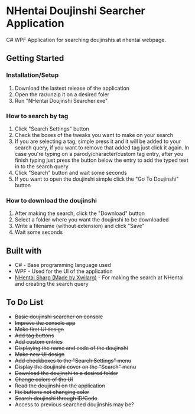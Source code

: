 <h1>NHentai Doujinshi Searcher Application</h1>
C# WPF Application for searching doujinshis at nhentai webpage.
<h2>Getting Started</h2>
<h3>Installation/Setup</h3>
<ol>
  <li>Download the lastest release of the application</li>
  <li>Open the rar/unzip it on a desired foler</li>
  <li>Run "NHentai Doujinshi Searcher.exe"</li>
</ol>

<h3>How to search by tag</h3>
<ol>
  <li>Click "Search Settings" button</li>
  <li>Check the boxes of the tweaks you want to make on your search</li>
  <li>If you are selecting a tag, simple press it and it will be added to your search query, if you want to remove that added tag just click it again. In case you're typing on a parody/character/custom tag entry, after you finish typing just press the button below the entry to add the typed text in to the search query</li>
  <li>Click "Search" button and wait some seconds</li>
  <li>If you want to open the doujinshi simple click the "Go To Doujinshi" button</li>
</ol>

<h3>How to download the doujinshi</h3>
<ol>
  <li>After making the search, click the "Download" button</li>
  <li>Select a folder where you want the doujinshi to be downloaded</li>
  <li>Write a filename (without extension) and click "Save"</li>
  <li>Wait some seconds</li>
</ol>

<h2>Built with</h2>
<ul>
  <li>C# - Base programming language used</li>
  <li>WPF - Used for the UI of the application</li>
  <li><a href="https://github.com/Xwilarg/NHentaiSharp">NHentai Sharp (Made by Xwilarg)</a> - For making the search at NHentai and creating the search query</li>
</ul>

<h2>To Do List</h2>
<ul>
  <li><strike>Basic doujinshi searcher on console</strike></li>
  <li><strike>Improve the console app</strike></li>
  <li><strike>Make first UI design</strike></li>
  <li><strike>Add tag buttons</strike></li>
  <li><strike>Add custom entries</strike></li>
  <li><strike>Displaying the name and code of the doujinshi</strike></li>
  <li><strike>Make new UI design</strike></li>
  <li><strike>Add checkboxes to the "Search Settings" menu</strike></li>
  <li><strike>Display the doujinshi cover on the "Search" menu</strike></li>
  <li><strike>Download the doujinshi to a desired folder</strike></li>
  <li><strike>Change colors of the UI</strike></li>
  <li><strike>Read the doujinshi on the application</strike></li>
  <li><strike>Fix buttons not changing color</strike></li>
  <li><strike>Search doujinshi through ID/Code</strike></li>
  <li>Access to previous searched doujinshis may be?</li>
</ul>
